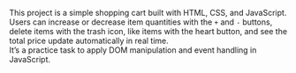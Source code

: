 This project is a simple shopping cart built with HTML, CSS, and JavaScript.  
Users can increase or decrease item quantities with the `+` and `-` buttons, delete items with the trash icon, like items with the heart button, and see the total price update automatically in real time.  
It’s a practice task to apply DOM manipulation and event handling in JavaScript.
